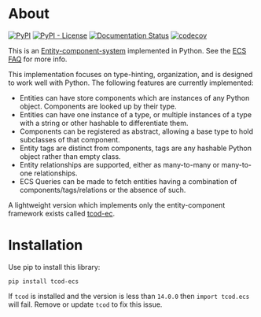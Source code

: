 # About

[![PyPI](https://img.shields.io/pypi/v/tcod-ec)](https://pypi.org/project/tcod-ecs/)
[![PyPI - License](https://img.shields.io/pypi/l/tcod-ecs)](https://github.com/HexDecimal/python-tcod-ecs/blob/main/LICENSE)
[![Documentation Status](https://readthedocs.org/projects/python-tcod-ecs/badge/?version=latest)](https://python-tcod-ecs.readthedocs.io)
[![codecov](https://codecov.io/gh/HexDecimal/python-tcod-ecs/branch/main/graph/badge.svg?token=4Ak5QpTLZB)](https://codecov.io/gh/HexDecimal/python-tcod-ecs)

This is an [Entity-component-system](https://en.wikipedia.org/wiki/Entity_component_system) implemented in Python.
See the [ECS FAQ](https://github.com/SanderMertens/ecs-faq) for more info.

This implementation focuses on type-hinting, organization, and is designed to work well with Python.
The following features are currently implemented:

- Entities can have store components which are instances of any Python object. Components are looked up by their type.
- Entities can have one instance of a type, or multiple instances of a type with a string or other hashable to differentiate them.
- Components can be registered as abstract, allowing a base type to hold subclasses of that component.
- Entity tags are distinct from components, tags are any hashable Python object rather than empty class.
- Entity relationships are supported, either as many-to-many or many-to-one relationships.
- ECS Queries can be made to fetch entities having a combination of components/tags/relations or the absence of such.

A lightweight version which implements only the entity-component framework exists called [tcod-ec](https://pypi.org/project/tcod-ec/).

# Installation

Use pip to install this library:
```
pip install tcod-ecs
```

If `tcod` is installed and the version is less than `14.0.0` then `import tcod.ecs` will fail.
Remove or update `tcod` to fix this issue.
